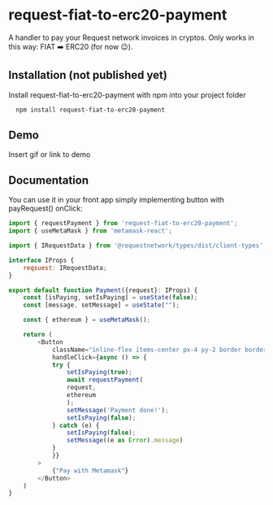 # request-fiat-to-erc20-payment

A handler to pay your Request network invoices in cryptos. Only works in this way: FIAT ➡️ ERC20 (for now 😉).

## Installation (not published yet)

Install request-fiat-to-erc20-payment with npm into your project folder

```bash
  npm install request-fiat-to-erc20-payment
```

## Demo

Insert gif or link to demo

## Documentation

You can use it in your front app simply implementing button with payRequest() onClick:

```js
import { requestPayment } from 'request-fiat-to-erc20-payment';
import { useMetaMask } from 'metamask-react';

import { IRequestData } from '@requestnetwork/types/dist/client-types';

interface IProps {
    reqsuest: IRequestData;
}

export default function Payment({request}: IProps) {
    const [isPaying, setIsPaying] = useState(false);
    const [message, setMessage] = useState("");

    const { ethereum } = useMetaMask();

    return (
        <Button
            className="inline-flex items-center px-4 py-2 border border-transparent text-base font-medium rounded-md shadow-sm text-white bg-blue-sapphire hover:bg-indigo-dye focus:outline-none focus:ring-2 focus:ring-offset-2 focus:ring-blue-900"
            handleClick={async () => {
            try {
                setIsPaying(true);
                await requestPayment(
                request,
                ethereum
                );
                setMessage('Payment done!');
                setIsPaying(false);
            } catch (e) {
                setIsPaying(false);
                setMessage((e as Error).message)
            }
            }}
        >
            {"Pay with Metamask"}
        </Button>
    )
}

```
